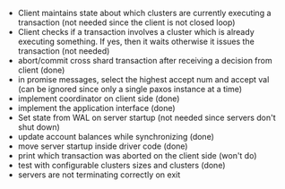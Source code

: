 - Client maintains state about which clusters are currently executing a transaction (not needed since the client is not closed loop)
- Client checks if a transaction involves a cluster which is already executing something. If yes, then it waits otherwise it issues the transaction (not needed)
- abort/commit cross shard transaction after receiving a decision from client (done)
- in promise messages, select the highest accept num and accept val (can be ignored since only a single paxos instance at a time)
- implement coordinator on client side (done)
- implement the application interface (done)
- Set state from WAL on server startup (not needed since servers don't shut down)
- update account balances while synchronizing (done)
- move server startup inside driver code (done)
- print which transaction was aborted on the client side (won't do)
- test with configurable clusters sizes and clusters (done)
- servers are not terminating correctly on exit